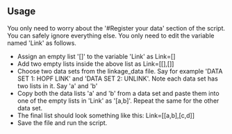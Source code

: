 ## Usage
You only need to worry about the '#Register your data' section of the script. You can safely ignore everything else. You only need to edit the variable named 'Link' as follows.
<br>
- Assign an empty list '[]' to the variable 'Link' as Link=[]
- Add two empty lists inside the above list as Link=[[],[]]
- Choose two data sets from the linkage_data file. Say for example 'DATA SET 1: HOPF LINK' and 'DATA SET 2: UNLINK'. Note each data set has two lists in it. Say 'a' and 'b' 
- Copy both the data lists 'a' and 'b' from a data set and paste them into one of the empty lists in 'Link' as '[a,b]'. Repeat the same for the other data set.
- The final list should look something like this: Link=[[a,b],[c,d]]
- Save the file and run the script. 

